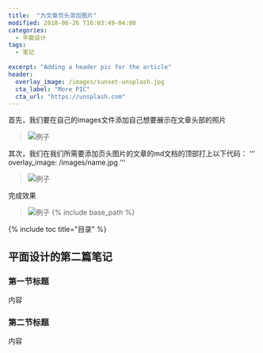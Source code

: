 ```yaml
---
title:  "为文章页头添加图片"
modified: 2018-06-26 T16:03:49-04:00
categories: 
  - 平面设计
tags:
  - 笔记
  
excerpt: "Adding a header pic for the article"
header:
  overlay_image: /images/sunset-unsplash.jpg
  cta_label: "More PIC"
  cta_url: "https://unsplash.com"
---
```


首先，我们要在自己的images文件添加自己想要展示在文章头部的照片
> ![例子](https://upload-images.jianshu.io/upload_images/11043489-6bfb9eed484045f6.png?imageMogr2/auto-orient/)

其次，我们在我们所需要添加页头图片的文章的md文档的顶部打上以下代码：
‘‘‘
overlay_image: /images/name.jpg
‘‘‘
> ![例子](https://upload-images.jianshu.io/upload_images/11043489-c20001be7c030a66.png?imageMogr2/auto-orient/)

完成效果
> ![例子](https://upload-images.jianshu.io/upload_images/11043489-ec535a6c23436665.png?imageMogr2/auto-orient/)
{% include base_path %}

{% include toc title="目录" %}


## 平面设计的第二篇笔记

### 第一节标题

内容

### 第二节标题

内容